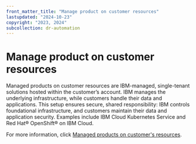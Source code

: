 ```yaml
---
front_matter_title: "Manage product on customer resources"
lastupdated: "2024-10-23"
copyright: "2023, 2024"
subcollection: dr-automation
---
```

# Manage product on customer resources

Managed products on customer resources are IBM-managed, single-tenant solutions hosted within the customer’s account. IBM manages the underlying infrastructure, while customers handle their data and applications. This setup ensures secure, shared responsibility: IBM controls foundational infrastructure, and customers maintain their data and application security. Examples include IBM Cloud Kubernetes Service and Red Hat® OpenShift® on IBM Cloud.

For more information, click [Managed products on customer's resources](https://cloud.ibm.com/docs/overview?topic=overview-shared-responsibilities#managed-offerings-on-customers-resources-responsibilities).
